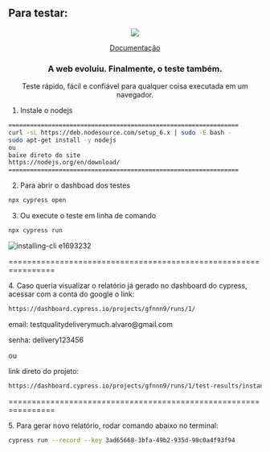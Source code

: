 ## Para testar:

<p align="center">
  <img src="https://cloud.githubusercontent.com/assets/1268976/20607953/d7ae489c-b24a-11e6-9cc4-91c6c74c5e88.png"/>
</p>
<p align="center">
  <a href="https://docs.cypress.io/api/api/table-of-contents.html">Documentação</a>
</p>

<h3 align="center">
  A web evoluiu. Finalmente, o teste também.
</h3>

<p align="center">
  Teste rápido, fácil e confiável para qualquer coisa executada em um navegador.
</p>

1. Instale o nodejs
```bash
================================================================
curl -sL https://deb.nodesource.com/setup_6.x | sudo -E bash -
sudo apt-get install -y nodejs
ou
baixe direto do site
https://nodejs.org/en/download/
================================================================
```

2. Para abrir o dashboad dos testes
```bash
npx cypress open
```
3. Ou execute o teste em linha de comando
```bash
npx cypress run
```
![installing-cli e1693232](https://user-images.githubusercontent.com/1271364/31740846-7bf607f0-b420-11e7-855f-41c996040d31.gif)

================================================================
<p>4. Caso queria visualizar o relatório já gerado no dashboard do cypress, acessar com a conta do google o link:
</p>

```bash
https://dashboard.cypress.io/projects/gfnnn9/runs/1/
```
<p>email: testqualitydeliverymuch.alvaro@gmail.com </p>
<p>senha: delivery123456</p>

ou

link direto do projeto:
```bash
https://dashboard.cypress.io/projects/gfnnn9/runs/1/test-results/instance/97b32b67-1b4d-4e16-9945-0036a0cf44af/stdout?utm_source=Dashboard&utm_medium=Share+URL&utm_campaign=Output
```

================================================================

<p>5. Para gerar novo relatório, rodar comando abaixo no terminal:</p>

```bash
cypress run --record --key 3ad65668-3bfa-49b2-935d-98c0a4f93f94
```

